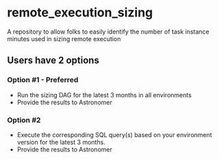 # remote_execution_sizing
A repository to allow folks to easily identify the number of task instance minutes used in sizing remote execution

## Users have 2 options


### Option #1 - Preferred
- Run the sizing DAG for the latest 3 months in all environments
- Provide the results to Astronomer

### Option #2 
- Execute the corresponding SQL query(s) based on your environment version for the latest 3 months.
- Provide the results to Astronomer
